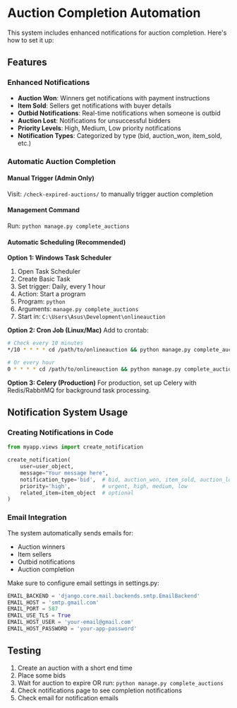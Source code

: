 # Auction Completion Automation

This system includes enhanced notifications for auction completion. Here's how to set it up:

## Features

### Enhanced Notifications
- **Auction Won**: Winners get notifications with payment instructions
- **Item Sold**: Sellers get notifications with buyer details  
- **Outbid Notifications**: Real-time notifications when someone is outbid
- **Auction Lost**: Notifications for unsuccessful bidders
- **Priority Levels**: High, Medium, Low priority notifications
- **Notification Types**: Categorized by type (bid, auction_won, item_sold, etc.)

### Automatic Auction Completion

#### Manual Trigger (Admin Only)
Visit: `/check-expired-auctions/` to manually trigger auction completion

#### Management Command
Run: `python manage.py complete_auctions`

#### Automatic Scheduling (Recommended)

**Option 1: Windows Task Scheduler**
1. Open Task Scheduler
2. Create Basic Task
3. Set trigger: Daily, every 1 hour
4. Action: Start a program
5. Program: `python`
6. Arguments: `manage.py complete_auctions`
7. Start in: `C:\Users\Asus\Development\onlineauction`

**Option 2: Cron Job (Linux/Mac)**
Add to crontab:
```bash
# Check every 10 minutes
*/10 * * * * cd /path/to/onlineauction && python manage.py complete_auctions

# Or every hour
0 * * * * cd /path/to/onlineauction && python manage.py complete_auctions
```

**Option 3: Celery (Production)**
For production, set up Celery with Redis/RabbitMQ for background task processing.

## Notification System Usage

### Creating Notifications in Code
```python
from myapp.views import create_notification

create_notification(
    user=user_object,
    message="Your message here",
    notification_type='bid',  # bid, auction_won, item_sold, auction_lost, payment, general
    priority='high',          # urgent, high, medium, low
    related_item=item_object  # optional
)
```

### Email Integration
The system automatically sends emails for:
- Auction winners
- Item sellers  
- Outbid notifications
- Auction completion

Make sure to configure email settings in settings.py:
```python
EMAIL_BACKEND = 'django.core.mail.backends.smtp.EmailBackend'
EMAIL_HOST = 'smtp.gmail.com'
EMAIL_PORT = 587
EMAIL_USE_TLS = True
EMAIL_HOST_USER = 'your-email@gmail.com'
EMAIL_HOST_PASSWORD = 'your-app-password'
```

## Testing

1. Create an auction with a short end time
2. Place some bids
3. Wait for auction to expire OR run: `python manage.py complete_auctions`
4. Check notifications page to see completion notifications
5. Check email for notification emails
